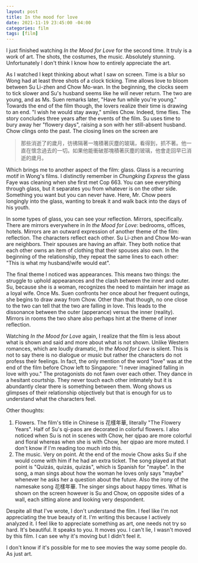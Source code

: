 ```yaml
---
layout: post
title: In the mood for love
date: 2021-11-19 23:45:00 -04:00
categories: film
tags: [film]
---
```

I just finished watching *In the Mood for Love* for the second time. It truly is a work of art. The shots, the costumes, the music. Absolutely stunning. Unfortunately I don't think I know how to entirely appreciate the art. 

As I watched I kept thinking about what I saw on screen. Time is a blur so Wong had at least three shots of a clock ticking. Time allows love to bloom between Su Li-zhen and Chow Mo-wan. In the beginning, the clocks seem to tick slower and Su's husband seems like he will never return. The two are young, and as Ms. Suen remarks later, "Have fun while you're young." Towards the end of the film though, the lovers realize their time is drawing to an end. "I wish he would stay away," smiles Chow. Indeed, time flies. The story concludes three years after the events of the film. Su uses time to bury away her "flowery days", raising a son with her still-absent husband. Chow clings onto the past. The closing lines on the screen are

> 那些消逝了的歲月，彷彿隔著一塊積著灰塵的玻璃，看得到，抓不著。他一直在懷念過去的一切。如果他能衝破那塊積著灰塵的玻璃，他會走回早已消逝的歲月。

Which brings me to another aspect of the film: glass. Glass is a recurring motif in Wong's films. I distinctly remember in *Chungking Express* the glass Faye was cleaning when she first met Cop 663. You can see everything through glass, but it separates you from whatever is on the other side. Something you want but you can never have. Here, Mr. Chow peers longingly into the glass, wanting to break it and walk back into the days of his youth.

In some types of glass, you can see your reflection. Mirrors, specifically. There are mirrors everywhere in *In the Mood for Love*: bedrooms, offices, hotels. Mirrors are an outward expression of another theme of the film: reflection. The characters reflect each other. Su Li-zhen and Chow Mo-wan are neighbors. Their spouses are having an affair. They both notice that each other owns an item of clothing that their spouses also own. In the beginning of the relationship, they repeat the same lines to each other: "This is what my husband/wife would eat". 

The final theme I noticed was appearances. This means two things: the struggle to uphold appearances and the clash between the inner and outer. Su, because she is a woman, recognizes the need to maintain her image as a loyal wife. Once Ms. Suen confronts her once about her frequent outings, she begins to draw away from Chow. Other than that though, no one close to the two can tell that the two are falling in love. This leads to the dissonance between the outer (apperance) versus the inner (reality). Mirrors in rooms the two share also perhaps hint at the theme of inner reflection. 

Watching *In the Mood for Love* again, I realize that the film is less about what is shown and said and more about what is not shown. Unlike Western romances, which are loudly dramatic, *In the Mood for Love* is silent. This is not to say there is no dialogue or music but rather the characters do not profess their feelings. In fact, the only mention of the word "love" was at the end of the film before Chow left to Singapore: "I never imagined falling in love with you." The protagonists do not fawn over each other. They dance in a hesitant courtship. They never touch each other intimately but it is abundantly clear there is something between them. Wong shows us glimpses of their relationship objectively but that is enough for us to understand what the characters feel. 

Other thoughts: 
1. Flowers. The film's title in Chinese is 花樣年華, literally "The Flowery Years". Half of Su's qi-paos are decorated in colorful flowers. I also noticed when Su is not in scenes with Chow, her qipao are more colorful and floral whereas when she is with Chow, her qipao are more muted. I don't know if I'm reading too much into this. 
2. The music. Very on point. At the end of the movie Chow asks Su if she would come with him if he had an extra ticket. The song played at that point is "Quizás, quizás, quizás", which is Spanish for "maybe". In the song, a man sings about how the woman he loves only says "maybe" whenever he asks her a question about the future. Also the irony of the namesake song 花樣年華. The singer sings about happy times. What is shown on the screen however is Su and Chow, on opposite sides of a wall, each sitting alone and looking very despondent.

Despite all that I've wrote, I don't understand the film. I feel like I'm not appreciating the true beauty of it. I'm writing this because I actively analyzed it. I feel like to appreciate something as art, one needs not try so hard. It's beautiful. It speaks to you. It moves you. I can't lie, I wasn't moved by this film. I can see why it's moving but I didn't feel it.

I don't know if it's possible for me to see movies the way some people do. As just art. 